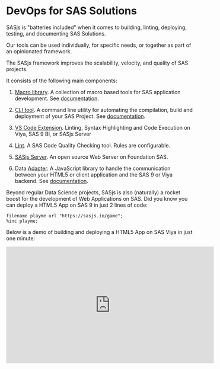 DevOps for SAS Solutions
====================

SASjs is "batteries included" when it comes to building, linting, deploying, testing, and documenting SAS Solutions.

Our tools can be used individually, for specific needs, or together as part of an opinionated framework.

The SASjs framework improves the scalability, velocity, and quality of SAS projects.  

It consists of the following main components:

1. [Macro library](https://github.com/sasjs/core).  A collection of macro based tools for SAS application development.  See [documentation](https://core.sasjs.io).

2. [CLI tool](https://github.com/sasjs/cli).  A command line utility for automating the compilation, build and deployment of your SAS Project.  See [documentation](https://cli.sasjs.io).

3. [VS Code Extension](https://github.com/sasjs/vscode-extension). Linting, Syntax Highlighting and Code Execution on Viya, SAS 9 BI, or SASjs Server

4. [Lint](https://github.com/sasjs/lint). A SAS Code Quality Checking tool.  Rules are configurable.  

5. [SASjs Server](https://github.com/sasjs/server).  An open source Web Server on Foundation SAS.

6. Data [Adapter](https://github.com/sasjs/adapter). A JavaScript library to handle the communication between your HTML5 or client application and the SAS 9 or Viya backend.  See [documentation](https://adapter.sasjs.io).


Beyond regular Data Science projects, SASjs is also (naturally) a rocket boost for the development of Web Applications on SAS.  Did you know you can deploy a HTML5 App on SAS 9 in just 2 lines of code:

```sas
filename playme url "https://sasjs.io/game";
%inc playme;
```

Below is a demo of building and deploying a HTML5 App on SAS Viya in just one minute:

<iframe width="560" height="315" src="https://www.youtube.com/embed/WwGptgvSqSw" frameborder="0" allow="accelerometer; autoplay; encrypted-media; gyroscope; picture-in-picture" allowfullscreen></iframe>



<meta name="description" content="SASjs provides DevOps for SAS Solutions across Viya, SAS EBI, and Desktop SAS">
